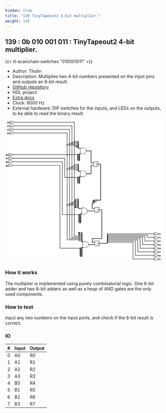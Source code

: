 ```yaml
---
hidden: true
title: "139 TinyTapeout2 4-bit multiplier."
weight: 140
---
```


## 139 : 0b 010 001 011 : TinyTapeout2 4-bit multiplier.

{{< tt-scanchain-switches "010001011" >}}

* Author: Tholin
* Description: Multiplies two 4-bit numbers presented on the input pins and outputs an 8-bit result.
* [GitHub repository](https://github.com/89Mods/tt2-4x4-multiply)
* HDL project
* [Extra docs]()
* Clock: 6000 Hz
* External hardware: DIP switches for the inputs, and LEDs on the outputs, to be able to read the binary result.

![picture](images/circuit.png)

### How it works

The multiplier is implemented using purely combinatorial logic. One 6-bit adder and two 8-bit adders as well as a heap of AND gates are the only used components.

### How to test

Input any two numbers on the input ports, and check if the 8-bit result is correct.

### IO

| # | Input        | Output       |
|---|--------------|--------------|
| 0 | A0  | R0 |
| 1 | A1  | R1 |
| 2 | A2  | R2 |
| 3 | A3  | R3 |
| 4 | B0  | R4 |
| 5 | B1  | R5 |
| 6 | B2  | R6 |
| 7 | B3  | R7 |
